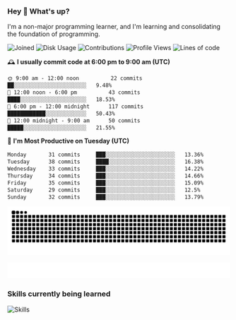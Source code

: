 ### Hey :wave: What's up?

I'm a non-major programming learner, and I'm learning and consolidating the foundation of programming.

<!--START_SECTION:waka-->
![Joined](http://img.shields.io/badge/Joined-8%20years%20ago-6D67E4?style=flat&labelColor=453C67)
![Disk Usage](http://img.shields.io/badge/Github%27s%20Storage-603.4%20MB-FD841F?style=flat&labelColor=E14D2A)
![Contributions](http://img.shields.io/badge/Contributions%20in%202024-204-7DCE13?style=flat&labelColor=2B7A0B)
![Profile Views](http://img.shields.io/badge/Profile%20Views-0-3AB4F2?style=flat&labelColor=0078AA)
![Lines of code](https://img.shields.io/badge/Lines%20of%20code-2%20Million%20Lines%20of%20code-FF8B8B?style=flat&labelColor=EB4747)

🕰️ **I usually commit code at 6:00 pm to 9:00 am (UTC)** 

```text
🌞 9:00 am - 12:00 noon          22 commits     ██░░░░░░░░░░░░░░░░░░░░░░░   9.48% 
🌆 12:00 noon - 6:00 pm          43 commits     ████░░░░░░░░░░░░░░░░░░░░░   18.53% 
🌃 6:00 pm - 12:00 midnight      117 commits    ████████████░░░░░░░░░░░░░   50.43% 
🌙 12:00 midnight - 9:00 am      50 commits     █████░░░░░░░░░░░░░░░░░░░░   21.55%
```
📅 **I'm Most Productive on Tuesday (UTC)** 

```text
Monday       31 commits     ███░░░░░░░░░░░░░░░░░░░░░░   13.36% 
Tuesday      38 commits     ████░░░░░░░░░░░░░░░░░░░░░   16.38% 
Wednesday    33 commits     ███░░░░░░░░░░░░░░░░░░░░░░   14.22% 
Thursday     34 commits     ███░░░░░░░░░░░░░░░░░░░░░░   14.66% 
Friday       35 commits     ███░░░░░░░░░░░░░░░░░░░░░░   15.09% 
Saturday     29 commits     ███░░░░░░░░░░░░░░░░░░░░░░   12.5% 
Sunday       32 commits     ███░░░░░░░░░░░░░░░░░░░░░░   13.79%
```

<!--END_SECTION:waka-->

![Snake animation](https://raw.githubusercontent.com/dirname/dirname/output/snake.svg)

![metrics](github-metrics.svg)

### Skills currently being learned

![Skills](https://skillicons.dev/icons?i=linux,rust,go,solidity,typescript,bash,git,postgres,mysql,redis,mongo,docker,kubernetes,grafana,prometheus)
